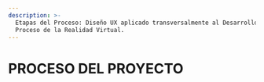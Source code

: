 ```yaml
---
description: >-
  Etapas del Proceso: Diseño UX aplicado transversalmente al Desarrollo del
  Proceso de la Realidad Virtual.
---
```


# PROCESO DEL PROYECTO



